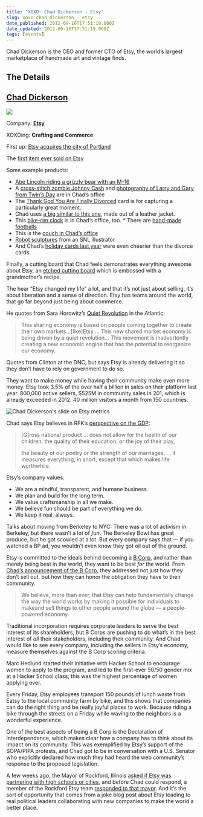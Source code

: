 ```yaml
---
title: "XOXO: Chad Dickerson - Etsy"
slug: xoxo_chad_dickerson_-_etsy
date_published: 2012-09-16T17:51:19.000Z
date_updated: 2012-09-16T17:51:19.000Z
tags: [events]
---
```


Chad Dickerson is the CEO and former CTO of Etsy, the world’s largest marketplace of handmade art and vintage finds.

## The Details

## [Chad Dickerson](https://twitter.com/chaddickerson)

![](https://cdn.glitch.global/c4e475b2-a54e-47e0-973c-ed0bd1b46262/chad01-desaturated_MG_0795.cropped_normal.jpg?v=1670739399753)

Company: **[Etsy](http://www.etsy.com/)**

XOXOing: **Crafting and Commerce**

First up: [Etsy acquires the city of Portland](http://www.etsy.com/blog/news/2012/etsy-acquires-city-of-portland/)  

The [first item ever sold on Etsy](https://www.etsy.com/transaction/43)  

Some example products:  

* [Abe Lincoln riding a grizzly bear with an M-16](http://www.etsy.com/listing/75364177/abe-lincoln-riding-a-grizzly-old-photo)  
* A [cross-stitch zombie Johnny Cash](https://www.etsy.com/transaction/31827322) and [photography of Larry and Gary from Twin’s Day](https://www.etsy.com/transaction/41518354) are in Chad’s office  
* The [Thank God You Are Finally Divorced](http://www.etsy.com/listing/76275691/thank-god-finally-divorced-card) card is for capturing a particularly great moment.  
* Chad uses [a big similar to this one](https://www.etsy.com/transaction/54527579), made out of a leather jacket.  
* This [bike-rim clock](https://www.etsy.com/transaction/91346155) is in Chad’s office, too.  * There are [hand-made footballs](http://www.etsy.com/listing/62187403/leather-head-handsome-american-leather)  
* This is the [couch in Chad’s office](http://www.etsy.com/listing/76816536/wood-leather-sofa-reclaimed-oak-couch)  
* [Robot sculptures](https://www.etsy.com/transaction/26842047) from an SNL illustrator  
* And Chad’s [holiday cards last year](http://www.etsy.com/listing/36174529/letterpress-holiday-cards-brooklyn) were even cheerier than the divorce cards  

Finally, a cutting board that Chad feels demonstrates everything awesome about Etsy, an [etched cutting board](http://www.etsy.com/listing/100147179/recipe-scanned-from-moms-or-grandmas) which is embossed with a grandmother’s recipe.  

The hear “Etsy changed my life” a lot, and that it’s not just about selling, it’s about liberation and a sense of direction. Etsy has teams around the world, that go far beyond just being about commerce.  

He quotes from Sara Horowitz’s [Quiet Revolution](http://www.theatlantic.com/business/archive/2011/12/occupy-big-business-the-sharing-economys-quiet-revolution/249582/) in the Atlantic:

> This sharing economy is based on people coming together to create their own markets…[like]Etsy … This new shared market economy is being driven by a quiet revolution… This movement is inadvertently creating a new economic engine that has the potential to reorganize our economy.

Quotes from Clinton at the DNC, but says Etsy is already delivering it so they don’t have to rely on government to do so.

They want to make money while having their community make even more money. Etsy took 3.5% of the over half a billion in sales on their platform last year. 800,000 active sellers, $525M in community sales in 201, which is already exceeded in 2012. 40 million visitors a month from 150 countries.

![Chad Dickerson's slide on Etsy metrics](https://cdn.glitch.global/c4e475b2-a54e-47e0-973c-ed0bd1b46262/chad-dickerson-slide.jpg?v=1670739485210)

Chad says Etsy believes in RFK’s [perspective on the GDP](http://www.jfklibrary.org/Research/Ready-Reference/RFK-Speeches/Remarks-of-Robert-F-Kennedy-at-the-University-of-Kansas-March-18-1968.aspx):

> [G]ross national product … does not allow for the health of our children, the quality of their education, or the joy of their play,
> 
> the beauty of our poetry or the strength of our marriages. . . it measures everything, in short, except that which makes life worthwhile.

Etsy’s company values:

- We are a mindful, transparent, and humane business.
- We plan and build for the long term.
- We value craftsmanship in all we make.
- We believe fun should be part of everything we do.
- We keep it real, always.

Talks about moving from Berkeley to NYC: There was a lot of activism in Berkeley, but there wasn’t a lot of *fun*. The Berkeley Bowl has great produce, but he got scowled at a lot. But every company says that — if you watched a BP ad, you wouldn’t even know they got oil out of the ground.

Etsy is committed to the ideals behind becoming a [B Corp](http://bcorp.net), and rather than merely being best in the world, they want to be best *for* the world. From [Chad’s announcement of the B Corp](http://www.etsy.com/blog/news/2012/notes-from-chad-funding-etsys-future/), they addressed not just how they don’t sell out, but how they can honor the obligation they have to their community.

> We believe, more than ever, that Etsy can help fundamentally change the way the world works by making it possible for individuals to makeand sell things to other people around the globe — a people-powered economy.

Traditional incorporation requires corporate leaders to serve the best interest of its shareholders, but B Corps are pushing to do what’s in the best interest of *all* their stakeholders, including their community. And Chad would like to see every company, including the sellers in Etsy’s economy, measure themselves against the B Corp scoring criteria.

Marc Hedlund started their initiative with Hacker School to encourage women to apply to the program, and led to the first-ever 50/50 gender mix at a Hacker School class; this was the highest percentage of women applying ever.

Every Friday, Etsy employees transport 150 pounds of lunch waste from Eatsy to the local community farm by bike, and this shows that companies can do the right thing and be really joyful places to work. Because riding a bike through the streets on a Friday while waving to the neighbors is a wonderful experience.

One of the best aspects of being a B Corp is the Declaration of Interdependence, which makes clear how a company has to think about its impact on its community. This was exemplified by Etsy’s support of the SOPA/PIPA protests, and Chad got to be in conversation with a U.S. Senator who explicitly declared how much they had heard the web community’s response to the proposed legislation.

A few weeks ago, the Mayor of Rockford, Illinois [asked if Etsy was partnering with high schools or cities](https://twitter.com/MayorMorrissey/status/241388490108047360), and before Chad could respond, a member of the Rockford Etsy team [responded to that mayor](https://twitter.com/ThePaperButton/status/243803702111117312). And it’s the sort of opportunity that comes from a joke blog post about Etsy leading to real political leaders collaborating with new companies to make the world a better place.
